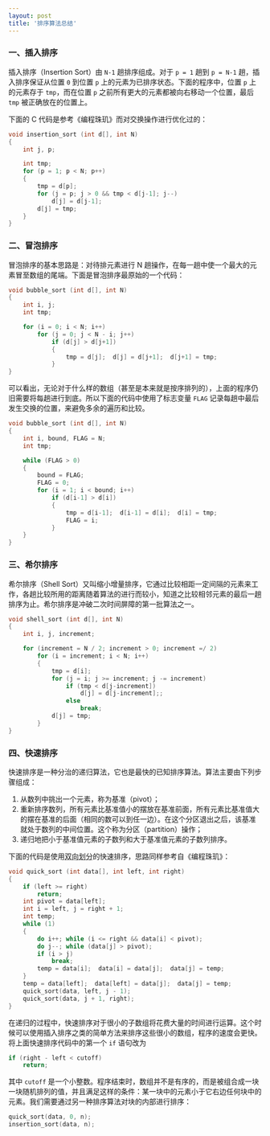 ```yaml
---
layout: post
title: '排序算法总结'
---
```



### 一、插入排序

插入排序（Insertion Sort）由 `N-1` 趟排序组成。对于 `p = 1` 趟到 `p = N-1` 趟，插入排序保证从位置 `0` 到位置 `p` 上的元素为已排序状态。下面的程序中，位置 `p` 上的元素存于 `tmp`，而在位置 `p` 之前所有更大的元素都被向右移动一个位置，最后 `tmp` 被正确放在的位置上。

下面的 C 代码是参考《编程珠玑》而对交换操作进行优化过的：

~~~c
void insertion_sort (int d[], int N)
{
    int j, p;

    int tmp;
    for (p = 1; p < N; p++)
    {
        tmp = d[p];
        for (j = p; j > 0 && tmp < d[j-1]; j--)
            d[j] = d[j-1];
        d[j] = tmp;
    }
}
~~~


### 二、冒泡排序

冒泡排序的基本思路是：对待排元素进行 N 趟操作，在每一趟中使一个最大的元素冒至数组的尾端。下面是冒泡排序最原始的一个代码：

~~~c
void bubble_sort (int d[], int N)
{
    int i, j;
    int tmp;

    for (i = 0; i < N; i++)
        for (j = 0; j < N - i; j++)
            if (d[j] > d[j+1])
            {
                tmp = d[j];  d[j] = d[j+1];  d[j+1] = tmp;
            }
}
~~~

可以看出，无论对于什么样的数组（甚至是本来就是按序排列的），上面的程序仍旧需要将每趟进行到底。所以下面的代码中使用了标志变量 `FLAG` 记录每趟中最后发生交换的位置，来避免多余的遍历和比较。

~~~c
void bubble_sort (int d[], int N)
{
    int i, bound, FLAG = N;
    int tmp;

    while (FLAG > 0)
    {
        bound = FLAG;
        FLAG = 0;
        for (i = 1; i < bound; i++)
            if (d[i-1] > d[i])
            {
                tmp = d[i-1];  d[i-1] = d[i];  d[i] = tmp;
                FLAG = i;
            }
    }
}
~~~


### 三、希尔排序

希尔排序（Shell Sort）又叫缩小增量排序，它通过比较相距一定间隔的元素来工作，各趟比较所用的距离随着算法的进行而较小，知道之比较相邻元素的最后一趟排序为止。希尔排序是冲破二次时间屏障的第一批算法之一。

~~~c
void shell_sort (int d[], int N)
{
    int i, j, increment;

    for (increment = N / 2; increment > 0; increment =/ 2)
        for (i = increment; i < N; i++)
        {
            tmp = d[i];
            for (j = i; j >= increment; j -= increment)
                if (tmp < d[j-increment])
                    d[j] = d[j-increment];;
                else
                    break;
            d[j] = tmp;
        }
}
~~~


### 四、快速排序

快速排序是一种分治的递归算法，它也是最快的已知排序算法。算法主要由下列步骤组成：

1. 从数列中挑出一个元素，称为基准（pivot）；
2. 重新排序数列，所有元素比基准值小的摆放在基准前面，所有元素比基准值大的摆在基准的后面（相同的数可以到任一边）。在这个分区退出之后，该基准就处于数列的中间位置。这个称为分区（partition）操作；
3. 递归地把小于基准值元素的子数列和大于基准值元素的子数列排序。

下面的代码是使用<abbr title="代码中的变量 i 和变量 j">双向划分</abbr>的快速排序，思路同样参考自《编程珠玑》：

~~~c
void quick_sort (int data[], int left, int right)
{
    if (left >= right)
        return;
    int pivot = data[left];
    int i = left, j = right + 1;
    int temp;
    while (1)
    {
        do i++; while (i <= right && data[i] < pivot);
        do j--; while (data[j] > pivot);
        if (i > j)
            break;
        temp = data[i];  data[i] = data[j];  data[j] = temp;
    }
    temp = data[left];  data[left] = data[j];  data[j] = temp;
    quick_sort(data, left, j - 1);
    quick_sort(data, j + 1, right);
}
~~~

在递归的过程中，快速排序对于很小的子数组将花费大量的时间进行运算。这个时候可以使用插入排序之类的简单方法来排序这些很小的数组，程序的速度会更快。将上面快速排序代码中的第一个 `if` 语句改为

~~~c
if (right - left < cutoff)
    return;
~~~

其中 `cutoff` 是一个小整数。程序结束时，数组并不是有序的，而是被组合成一块一块随机排列的值，并且满足这样的条件：某一块中的元素小于它右边任何块中的元素。我们需要通过另一种排序算法对块的内部进行排序：

~~~c
quick_sort(data, 0, n);
insertion_sort(data, n);
~~~

